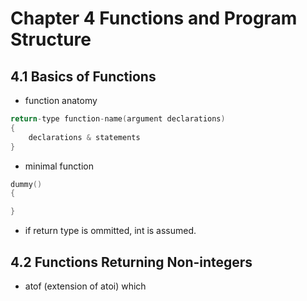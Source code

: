 # Chapter 4 Functions and Program Structure

## 4.1 Basics of Functions

- function anatomy

```c
return-type function-name(argument declarations)
{
    declarations & statements
}
```

- minimal function

```c
dummy()
{

}
```

- if return type is ommitted, int is assumed.

## 4.2 Functions Returning Non-integers

- atof (extension of atoi) which 